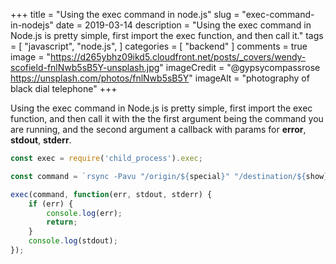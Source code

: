+++
title = "Using the exec command in node.js"
slug = "exec-command-in-nodejs"
date = 2019-03-14
description = "Using the exec command in Node.js is pretty simple, first import the exec function, and then call it."
tags = [ 
    "javascript", 
    "node.js", 
]
categories = [
    "backend"
]
comments = true
image = "https://d265ybhz09ikd5.cloudfront.net/posts/_covers/wendy-scofield-fnlNwb5sB5Y-unsplash.jpg"
imageCredit = "@gypsycompassrose https://unsplash.com/photos/fnlNwb5sB5Y"
imageAlt = "photography of black dial telephone"
+++

Using the exec command in Node.js is pretty simple, first import the exec function, and then call it with the the first argument being the command you are running, and the second argument a callback with params for **error**, **stdout**, **stderr**.

```javascript
const exec = require('child_process').exec;

const command = `rsync -Pavu "/origin/${special}" "/destination/${show}/"`;

exec(command, function(err, stdout, stderr) {
    if (err) {
        console.log(err);
        return;
    }
    console.log(stdout);
});
```